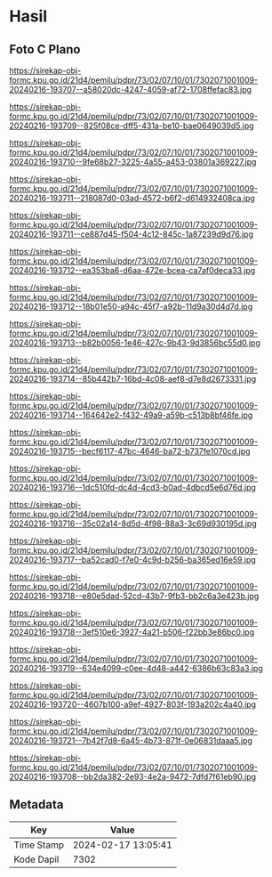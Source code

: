 # Hasil

## Foto C Plano

https://sirekap-obj-formc.kpu.go.id/21d4/pemilu/pdpr/73/02/07/10/01/7302071001009-20240216-193707--a58020dc-4247-4059-af72-1708ffefac83.jpg

https://sirekap-obj-formc.kpu.go.id/21d4/pemilu/pdpr/73/02/07/10/01/7302071001009-20240216-193709--825f08ce-dff5-431a-be10-bae0649039d5.jpg

https://sirekap-obj-formc.kpu.go.id/21d4/pemilu/pdpr/73/02/07/10/01/7302071001009-20240216-193710--9fe68b27-3225-4a55-a453-03801a369227.jpg

https://sirekap-obj-formc.kpu.go.id/21d4/pemilu/pdpr/73/02/07/10/01/7302071001009-20240216-193711--218087d0-03ad-4572-b6f2-d614932408ca.jpg

https://sirekap-obj-formc.kpu.go.id/21d4/pemilu/pdpr/73/02/07/10/01/7302071001009-20240216-193711--ce887d45-f504-4c12-845c-1a87239d9d76.jpg

https://sirekap-obj-formc.kpu.go.id/21d4/pemilu/pdpr/73/02/07/10/01/7302071001009-20240216-193712--ea353ba6-d6aa-472e-bcea-ca7af0deca33.jpg

https://sirekap-obj-formc.kpu.go.id/21d4/pemilu/pdpr/73/02/07/10/01/7302071001009-20240216-193712--18b01e50-a94c-45f7-a92b-11d9a30d4d7d.jpg

https://sirekap-obj-formc.kpu.go.id/21d4/pemilu/pdpr/73/02/07/10/01/7302071001009-20240216-193713--b82b0056-1e46-427c-9b43-9d3856bc55d0.jpg

https://sirekap-obj-formc.kpu.go.id/21d4/pemilu/pdpr/73/02/07/10/01/7302071001009-20240216-193714--85b442b7-16bd-4c08-aef8-d7e8d2673331.jpg

https://sirekap-obj-formc.kpu.go.id/21d4/pemilu/pdpr/73/02/07/10/01/7302071001009-20240216-193714--164642e2-f432-49a9-a59b-c513b8bf46fe.jpg

https://sirekap-obj-formc.kpu.go.id/21d4/pemilu/pdpr/73/02/07/10/01/7302071001009-20240216-193715--becf6117-47bc-4646-ba72-b737fe1070cd.jpg

https://sirekap-obj-formc.kpu.go.id/21d4/pemilu/pdpr/73/02/07/10/01/7302071001009-20240216-193716--1dc510fd-dc4d-4cd3-b0ad-4dbcd5e6d76d.jpg

https://sirekap-obj-formc.kpu.go.id/21d4/pemilu/pdpr/73/02/07/10/01/7302071001009-20240216-193716--35c02a14-8d5d-4f98-88a3-3c69d930195d.jpg

https://sirekap-obj-formc.kpu.go.id/21d4/pemilu/pdpr/73/02/07/10/01/7302071001009-20240216-193717--ba52cad0-f7e0-4c9d-b256-ba365ed16e59.jpg

https://sirekap-obj-formc.kpu.go.id/21d4/pemilu/pdpr/73/02/07/10/01/7302071001009-20240216-193718--e80e5dad-52cd-43b7-9fb3-bb2c6a3e423b.jpg

https://sirekap-obj-formc.kpu.go.id/21d4/pemilu/pdpr/73/02/07/10/01/7302071001009-20240216-193718--3ef510e6-3927-4a21-b506-f22bb3e86bc0.jpg

https://sirekap-obj-formc.kpu.go.id/21d4/pemilu/pdpr/73/02/07/10/01/7302071001009-20240216-193719--634e4099-c0ee-4d48-a442-6386b63c83a3.jpg

https://sirekap-obj-formc.kpu.go.id/21d4/pemilu/pdpr/73/02/07/10/01/7302071001009-20240216-193720--4607b100-a9ef-4927-803f-193a202c4a40.jpg

https://sirekap-obj-formc.kpu.go.id/21d4/pemilu/pdpr/73/02/07/10/01/7302071001009-20240216-193721--7b42f7d8-6a45-4b73-871f-0e06831daaa5.jpg

https://sirekap-obj-formc.kpu.go.id/21d4/pemilu/pdpr/73/02/07/10/01/7302071001009-20240216-193708--bb2da382-2e93-4e2a-9472-7dfd7f61eb90.jpg


## Metadata

| Key        | Value               |
| ---------- | ------------------- |
| Time Stamp | 2024-02-17 13:05:41 |
| Kode Dapil | 7302                |




